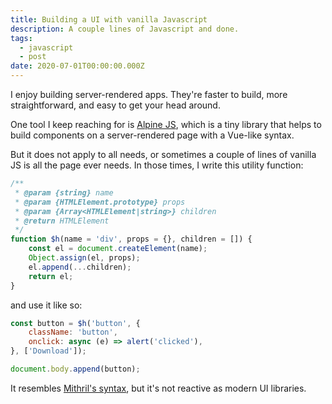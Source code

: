 ```yaml
---
title: Building a UI with vanilla Javascript
description: A couple lines of Javascript and done.
tags:
  - javascript
  - post
date: 2020-07-01T00:00:00.000Z
---
```


I enjoy building server-rendered apps. They're faster to build, more straightforward, and easy to get your head around.

One tool I keep reaching for is [Alpine JS][alpine], which is a tiny library that helps to build components on a server-rendered page with a Vue-like syntax. 

But it does not apply to all needs, or sometimes a couple of lines of vanilla JS is all the page ever needs. In those times, I write this utility function:


```js
/**
 * @param {string} name
 * @param {HTMLElement.prototype} props
 * @param {Array<HTMLElement|string>} children
 * @return HTMLElement
 */
function $h(name = 'div', props = {}, children = []) {
    const el = document.createElement(name);
    Object.assign(el, props);
    el.append(...children);
    return el;
}
```

and use it like so:

```js
const button = $h('button', {
    className: 'button',
    onclick: async (e) => alert('clicked'),
}, ['Download']);

document.body.append(button);
```

It resembles [Mithril's syntax][mithril], but it's not reactive as modern UI libraries.




[alpine]: https://github.com/alpinejs/alpine/
[mithril]: https://mithril.js.org/index.html#dom-elements